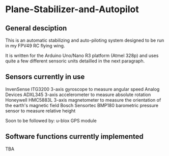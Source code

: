 # Plane-Stabilizer-and-Autopilot

## General desciption

This is an automatic stabilizing and auto-piloting system designed to be run in my FPV49 RC flying wing.

It is written for the Arduino Uno/Nano R3 platform (Atmel 328p) and uses quite a few different sensoric units detailled in the next paragraph.


## Sensors currently in use

InvenSense ITG3200 3-axis gyroscope to measure angular speed
Analog Devices ADXL345 3-axis accelerometer to measure absolute rotation
Honeywell HMC5883L 3-axis magnetometer to measure the orientation of the earth's magnetic field
Bosch Sensortec BMP180 barometric pressure sensor to measure relative height

Soon to be followed by:
u-blox GPS module


## Software functions currently implemented

TBA
